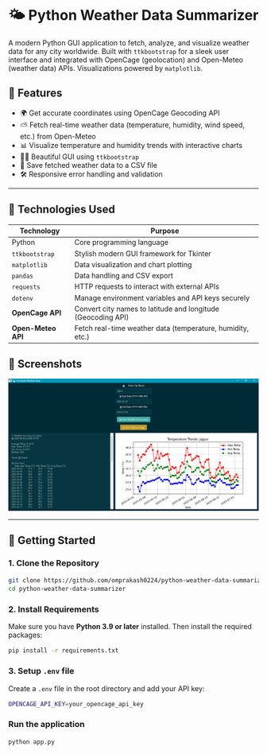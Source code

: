 # 🌤️ Python Weather Data Summarizer

A modern Python GUI application to fetch, analyze, and visualize weather data for any city worldwide. Built with `ttkbootstrap` for a sleek user interface and integrated with OpenCage (geolocation) and Open-Meteo (weather data) APIs. Visualizations powered by `matplotlib`.

## 📌 Features

- 🌍 Get accurate coordinates using OpenCage Geocoding API
- ⛅ Fetch real-time weather data (temperature, humidity, wind speed, etc.) from Open-Meteo
- 📊 Visualize temperature and humidity trends with interactive charts
- 🧑‍💻 Beautiful GUI using `ttkbootstrap`
- 💾 Save fetched weather data to a CSV file
- 🛠️ Responsive error handling and validation

---

## 🧪 Technologies Used

| Technology         | Purpose                                                        |
|--------------------|----------------------------------------------------------------|
| Python             | Core programming language                                      |
| `ttkbootstrap`     | Stylish modern GUI framework for Tkinter                       |
| `matplotlib`       | Data visualization and chart plotting                          |
| `pandas`           | Data handling and CSV export                                   |
| `requests`         | HTTP requests to interact with external APIs                   |
| `dotenv`           | Manage environment variables and API keys securely            |
| **OpenCage API**   | Convert city names to latitude and longitude (Geocoding API)   |
| **Open-Meteo API** | Fetch real-time weather data (temperature, humidity, etc.)     |


## 📸 Screenshots

<img src="screenshots/GUI.png" width="900">


---

## 🚀 Getting Started

### 1. Clone the Repository

```bash
git clone https://github.com/omprakash0224/python-weather-data-summarizer.git
cd python-weather-data-summarizer
```

### 2. Install Requirements

Make sure you have **Python 3.9 or later** installed. Then install the required packages:

```bash
pip install -r requirements.txt
```

### 3. Setup `.env` file

Create a `.env` file in the root directory and add your API key:

```bash
OPENCAGE_API_KEY=your_opencage_api_key
```

### Run the application

```bash
python app.py
```
